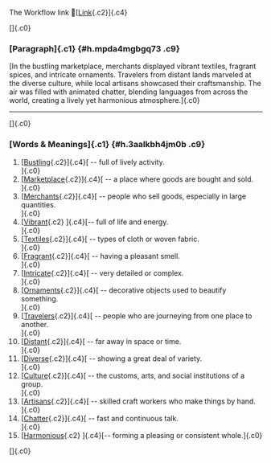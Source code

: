 The Workflow link
👏[[Link](https://www.google.com/url?q=http://www.google.com&sa=D&source=editors&ust=1756766302446079&usg=AOvVaw2JPKqOCU__VgU_9zyobYJW){.c2}]{.c4}

[]{.c0}

### [Paragraph]{.c1} {#h.mpda4mgbgq73 .c9}

[In the bustling marketplace, merchants displayed vibrant textiles,
fragrant spices, and intricate ornaments. Travelers from distant lands
marveled at the diverse culture, while local artisans showcased their
craftsmanship. The air was filled with animated chatter, blending
languages from across the world, creating a lively yet harmonious
atmosphere.]{.c0}

------------------------------------------------------------------------

[]{.c0}

### [Words & Meanings]{.c1} {#h.3aalkbh4jm0b .c9}

1.  [[Bustling](https://www.google.com/url?q=http://www.google.com&sa=D&source=editors&ust=1756766302447976&usg=AOvVaw2r2iP6ePwerb_dCRB_N8o_){.c2}]{.c4}[ --
    full of lively activity.\
    ]{.c0}
2.  [[Marketplace](https://www.google.com/url?q=http://www.google.com&sa=D&source=editors&ust=1756766302448356&usg=AOvVaw0h3rDfO2qRf0zY8nQSgeVI){.c2}]{.c4}[ --
    a place where goods are bought and sold.\
    ]{.c0}
3.  [[Merchants](https://www.google.com/url?q=http://www.google.com&sa=D&source=editors&ust=1756766302448710&usg=AOvVaw285IwQqFoFILhDNDt0UMFX){.c2}]{.c4}[ --
    people who sell goods, especially in large quantities.\
    ]{.c0}
4.  [[Vibrant](https://www.google.com/url?q=http://www.google.com&sa=D&source=editors&ust=1756766302449102&usg=AOvVaw1O8PdDYTVcbarOVnkwFezN){.c2}
    ]{.c4}[-- full of life and energy.\
    ]{.c0}
5.  [[Textiles](https://www.google.com/url?q=http://www.google.com&sa=D&source=editors&ust=1756766302449392&usg=AOvVaw3fTnlkySw858YkZUswuGD7){.c2}]{.c4}[ --
    types of cloth or woven fabric.\
    ]{.c0}
6.  [[Fragrant](https://www.google.com/url?q=http://www.google.com&sa=D&source=editors&ust=1756766302449712&usg=AOvVaw1ee6h3NE8sAQVsBpFag8JR){.c2}]{.c4}[ --
    having a pleasant smell.\
    ]{.c0}
7.  [[Intricate](https://www.google.com/url?q=http://www.google.com&sa=D&source=editors&ust=1756766302450022&usg=AOvVaw0UG6BefWgjqdXggr4NiqIl){.c2}]{.c4}[ --
    very detailed or complex.\
    ]{.c0}
8.  [[Ornaments](https://www.google.com/url?q=http://www.google.com&sa=D&source=editors&ust=1756766302450425&usg=AOvVaw2VnKCZGcFkHZHJsw3lhui2){.c2}]{.c4}[ --
    decorative objects used to beautify something.\
    ]{.c0}
9.  [[Travelers](https://www.google.com/url?q=http://www.google.com&sa=D&source=editors&ust=1756766302450792&usg=AOvVaw1MNt-o8e00QvoCKc0Ou5ZJ){.c2}]{.c4}[ --
    people who are journeying from one place to another.\
    ]{.c0}
10. [[Distant](https://www.google.com/url?q=http://www.google.com&sa=D&source=editors&ust=1756766302451172&usg=AOvVaw25w0aohi5FIA4npR27dxvz){.c2}]{.c4}[ --
    far away in space or time.\
    ]{.c0}
11. [[Diverse](https://www.google.com/url?q=http://www.google.com&sa=D&source=editors&ust=1756766302451471&usg=AOvVaw3MCufkDWH69n2H1whOVzhM){.c2}]{.c4}[ --
    showing a great deal of variety.\
    ]{.c0}
12. [[Culture](https://www.google.com/url?q=http://www.google.com&sa=D&source=editors&ust=1756766302451792&usg=AOvVaw2OmvDipH0kfQ7SU2hBkkGd){.c2}]{.c4}[ --
    the customs, arts, and social institutions of a group.\
    ]{.c0}
13. [[Artisans](https://www.google.com/url?q=http://www.google.com&sa=D&source=editors&ust=1756766302452207&usg=AOvVaw2sYjoLPLmlotcrxgWD5DVI){.c2}]{.c4}[ --
    skilled craft workers who make things by hand.\
    ]{.c0}
14. [[Chatter](https://www.google.com/url?q=http://www.google.com&sa=D&source=editors&ust=1756766302452573&usg=AOvVaw2CjL3YC0ZCl9nMfQSgKjHi){.c2}]{.c4}[ --
    fast and continuous talk.\
    ]{.c0}
15. [[Harmonious](https://www.google.com/url?q=http://www.google.com&sa=D&source=editors&ust=1756766302452875&usg=AOvVaw37Gn9MYP1mRRQHAvPRqdMB){.c2}
    ]{.c4}[-- forming a pleasing or consistent whole.]{.c0}

[]{.c0}
